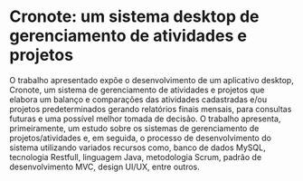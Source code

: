 # Cronote: um sistema desktop de gerenciamento de atividades e projetos

O trabalho apresentado expõe o desenvolvimento de um aplicativo desktop, Cronote, um sistema de gerenciamento de atividades e projetos que elabora um balanço e comparações das atividades cadastradas e/ou projetos predeterminados gerando relatórios finais mensais, para consultas futuras e uma possível melhor tomada de decisão. O trabalho apresenta, primeiramente, um estudo sobre os sistemas de gerenciamento de projetos/atividades e, em seguida, o processo de desenvolvimento do sistema utilizando variados recursos como, banco de dados MySQL, tecnologia Restfull, linguagem Java, metodologia Scrum, padrão de desenvolvimento MVC, design UI/UX, entre outros. 
